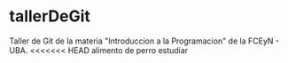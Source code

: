 # tallerDeGit

Taller de Git de la materia "Introduccion a la Programacion" de la FCEyN - UBA.
<<<<<<< HEAD
alimento de perro
estudiar




